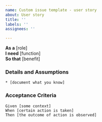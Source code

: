```yaml
---
name: Custom issue template - user story
about: User story
title: ''
labels: ''
assignees: ''

---
```


**As a** [role]  
**I need** [function]  
**So that** [benefit]  
      
### Details and Assumptions
    * [document what you know]  
    
### Acceptance Criteria  
    Given [some context]
    When [certain action is taken]
    Then [the outcome of action is observed]
